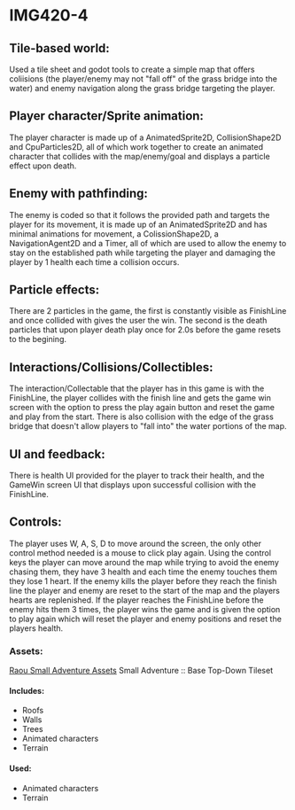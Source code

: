 # IMG420-4
## Tile-based world:
Used a tile sheet and godot tools to create a simple map that offers coliisions (the player/enemy may not "fall off" of the grass bridge into the water) and enemy navigation along the grass bridge targeting the player.
## Player character/Sprite animation:
The player character is made up of a AnimatedSprite2D, CollisionShape2D and CpuParticles2D, all of which work together to create an animated character that collides with the map/enemy/goal and displays a particle effect upon death.
## Enemy with pathfinding:
The enemy is coded so that it follows the provided path and targets the player for its movement, it is made up of an AnimatedSprite2D and has minimal animations for movement, a ColissionShape2D, a NavigationAgent2D and a Timer, all of which are used to allow the enemy to stay on the established path while targeting the player and damaging the player by 1 health each time a collision occurs.
## Particle effects:
There are 2 particles in the game, the first is constantly visible as FinishLine and once collided with gives the user the win. The second is the death particles that upon player death play once for 2.0s before the game resets to the begining.
## Interactions/Collisions/Collectibles:
The interaction/Collectable that the player has in this game is with the FinishLine, the player collides with the finish line and gets the game win screen with the option to press the play again button and reset the game and play from the start. There is also collision with the edge of the grass bridge that doesn't allow players to "fall into" the water portions of the map.
## UI and feedback:
There is health UI provided for the player to track their health, and the GameWin screen UI that displays upon successful collision with the FinishLine.

## Controls:
The player uses W, A, S, D to move around the screen, the only other control method needed is a mouse to click play again. Using the control keys the player can move around the map while trying to avoid the enemy chasing them, they have 3 health and each time the enemy touches them they lose 1 heart. If the enemy kills the player before they reach the finish line the player and enemy are reset to the start of the map and the players hearts are replenished. If the player reaches the FinishLine before the enemy hits them 3 times, the player wins the game and is given the option to play again which will reset the player and enemy positions and reset the players health.

### Assets:
[Raou Small Adventure Assets](https://raou.itch.io/small-adventure)
Small Adventure :: Base Top-Down Tileset
#### Includes: 
* Roofs
* Walls
* Trees
* Animated characters
* Terrain
#### Used:
* Animated characters
* Terrain
